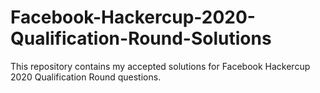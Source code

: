 # Facebook-Hackercup-2020-Qualification-Round-Solutions
This repository contains my accepted solutions for Facebook Hackercup 2020 Qualification Round questions. 
